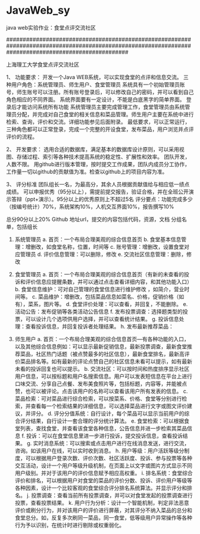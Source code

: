 # JavaWeb_sy
java web实验作业：食堂点评交流社区


#####################################################################################################################################################

上海理工大学食堂点评交流社区

1、	功能要求：
开发一个Java WEB系统，可以实现食堂的点评和信息交流。
三种用户角色：系统管理员、师生用户、食堂管理员
系统具有一个初始管理员账号，师生账号可以注册。所有账号登录后，可以修改自己的密码，并可以看到自己角色相应的不同界面。
系统界面要有一定设计，不能是白底黑字的简单界面。
登录后才能访问系统所有功能
系统管理员主要完成管理工作，食堂管理员由系统管理员分配，并完成对自己食堂的相关信息和菜品管理。师生用户主要在系统中进行检索、查询，评价和交流。详细功能参见后面附录。
最低要求，可以正常运行，三种角色都可以正常登录，完成一个完整的开设食堂，发布菜品，用户浏览并点评评价的流程。

2、	开发要求：
选用合适的数据库，满足基本的数据库设计原则，可以采用视图、存储过程、索引等各种技术提高系统的稳定性、扩展性和效率。
团队开发，人数不限。
用github进行版本管理，按时提交工作成果，团队内成员分工协作，工作量一切以github的贡献值为准。检查以github上的项目内容为准。

3、	评分标准
团队组长一名，为最高分，其余人员根据贡献值给与相应低一绩点成绩。
可以申报优秀（95分以上），需提前提交报告，验证合格，并在全班公开演示答辩（ppt+演示）。95分以上的优秀原则上不超过5名
评分要点：功能完成多少（按编号统计）70%，系统架构10%，人机交互界面10%，报告撰写10%


总分90分以上20%
Github 地址url，提交的内容包括代码，资源，文档
分组名单，包括组长



1.	系统管理员
a.	首页：一个布局合理美观的综合信息首页
b.	食堂基本信息管理：增删改，如食堂名称，位置，时间等
c.	账号管理：增删改，设置食堂对应管理员
d.	评价信息管理：可以删除，修改
e.	交流社区信息管理：删除，修改

2.	食堂管理员
a.	首页：一个布局合理美观的综合信息首页（有新的未查看的投诉和评价信息应提醒条数，并可以通过点击查看详细内容，和其他功能入口）
b.	食堂信息维护：可对自己管理的食堂信息进行维护修改 ，如简介，营业时间等。
c.	菜品维护：增删改，包括菜品信息如菜名、价格，促销价格（如有），菜系，图片等。
d.	食堂评价处理：可以查看，并回复，不能删除。
e.	活动公告：发布促销等各类活动公告信息
f.		发布投票调查：选择题类型的投票，可以设计几个选项供用户选择，并可以查看统计结果。
g.	投诉信息处理：查看投诉信息，并回复投诉者处理结果。
h.	发布最新推荐菜品：

3.	师生用户
a.	首页：一个布局合理美观的综合信息首页—有各种功能的入口，以及其他综合信息例如：可以显示最新促销信息，最新投票调查，最新食堂推荐菜品，社区热门话题（被点赞最多的社区信息），最新食堂排名，最新高评价菜品排名等。如有最新的评论点赞自己的社区信息未看可以提示，如有最新未看的投诉回复也可以提示。
b.	交流社区：可以按时间和热度排序显示社区用户信息，可以按标题和用户名搜索信息。用户可以发表短信息在平台上进行口味交流、分享自己点餐、发布美食照片等，包括标题，内容等，并能被点赞，也可以被评论。点击该用户的名称可以查看该用户所有发表的信息。
c.	菜品检索：可对菜品进行综合检索，可以按菜系、价格、食堂等分别进行检索，并查看每一个检索结果的详细信息，可以选择菜品进行文字或图文评价建议，并评分。
d.	评分分值系统：自行设计，每个菜品可以显示当前用户的综合评分结果，自行设计一套合理的评分统计算法。
e.	食堂检索：可以根据食堂列表，查找食堂，并查看该食堂各种信息，公告信息并进一步检索其菜品信息
f.		投诉：可以在食堂信息里进一步进行投诉，提交投诉信息，查看投诉结果。
g.	实时消息系统：可以搜索或点击用户进行在线消息发送，进行交流，咨询。如该用户在线，可以实时收到消息。
h.	用户等级：用户活跃等级分制度，可以根据用户登录次数、评价次数、社区活跃度、投诉、参与投票等各种交互活动，设计一个用户等级升级机制，在页面上以文字或图片方式显示不同用户级别。并对于该用户的评价信息赋予相应高权重。
i.		排名系统：食堂综合评价和排名，可以根据用户对食堂的菜品的评价分数、投诉、评价用户等级等各种因素，设计一个比较客观的食堂综合评分排名系统算法。并显示评分和排名。
j.		投票调查：查看当前所有投票调查，并可以对食堂发起的投票调查进行投票，查看投票结果。
k.	用户行为分析：设计一个智能机制，判定非法恶意评价或刷分行为，并对该用户的评价进行屏蔽，对其评分不纳入菜品的总分和食堂总分。如，反复多次刷同一菜品，同一食堂，低等级用户异常操作等各种行为予以识别，在统计时进行剔除或权重弱化。

